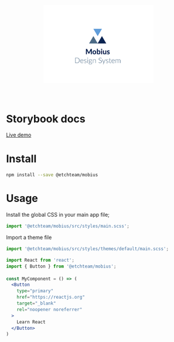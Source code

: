 <h1 align="center">
	<img width="300" src="https://raw.githubusercontent.com/etchteam/mobius-logo/main/logo.png" alt="Mobius design system">
	<br>
  <br>
</h1>

# Storybook docs

[Live demo](https://mobius.wrap.org.uk)

# Install

```bash
npm install --save @etchteam/mobius
```

# Usage

Install the global CSS in your main app file;

```js
import '@etchteam/mobius/src/styles/main.scss';
```

Import a theme file

```js
import '@etchteam/mobius/src/styles/themes/default/main.scss';
```

```jsx
import React from 'react';
import { Button } from '@etchteam/mobius';

const MyComponent = () => (
  <Button
    type="primary"
    href="https://reactjs.org"
    target="_blank"
    rel="noopener noreferrer"
  >
    Learn React
  </Button>
)
```

